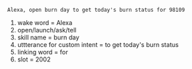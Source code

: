 
```
Alexa, open burn day to get today's burn status for 98109
```
1) wake word = Alexa
2) open/launch/ask/tell
3) skill name = burn day
4) uttterance for custom intent = to get today's burn status
5) linking word = for
6) slot = 2002